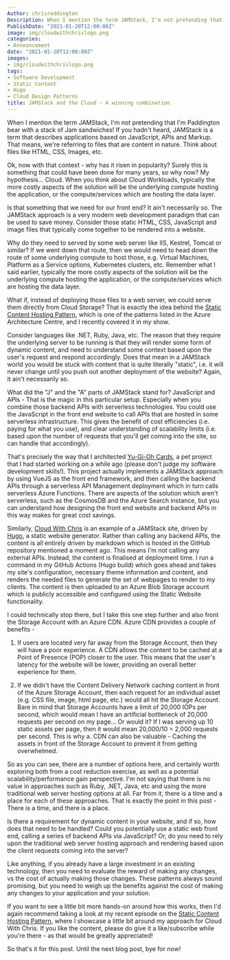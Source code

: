 ```yaml
---
Author: chrisreddington
Description: When I mention the term JAMStack, I'm not pretending that I'm Paddington bear with a stack of Jam sandwiches! If you hadn't heard, JAMStack is a term that describes applications based on JavaScript, APIs and Markup. That means, we're referring to files that are content in nature. Think about files like HTML, CSS, Images, etc.  Ok, now with that context - why has it risen in popularity? Surely this is something that could have been done for many years, so why now? My hypothesis... Cloud.
PublishDate: "2021-01-20T12:00:00Z"
image: img/cloudwithchrislogo.png
categories:
- Announcement
date: "2021-01-20T12:00:00Z"
images:
- img/cloudwithchrislogo.png
tags:
- Software Development
- Static Content
- Hugo
- Cloud Design Patterns
title: JAMStack and the Cloud - A winning combination
---
```

When I mention the term JAMStack, I'm not pretending that I'm Paddington bear with a stack of Jam sandwiches! If you hadn't heard, JAMStack is a term that describes applications based on JavaScript, APIs and Markup. That means, we're referring to files that are content in nature. Think about files like HTML, CSS, Images, etc.

Ok, now with that context - why has it risen in popularity? Surely this is something that could have been done for many years, so why now? My hypothesis... Cloud. When you think about Cloud Workloads, typically the more costly aspects of the solution will be the underlying compute hosting the application, or the compute/services which are hosting the data layer.

Is that something that we need for our front end? It ain't necessarily so. The JAMStack approach is a very modern web development paradigm that can be used to save money. Consider those static HTML, CSS, JavaScript and image files that typically come together to be rendered into a website.

Why do they need to served by some web server like IIS, Kestrel, Tomcat or similar? If we went down that route, then we would need to head down the route of some underlying compute to host those, e.g. Virtual Machines, Platform as a Service options, Kubernetes clusters, etc. Remember what I said earlier, typically the more costly aspects of the solution will be the underlying compute hosting the application, or the compute/services which are hosting the data layer.

What if, instead of deploying those files to a web server, we could serve them directly from Cloud Storage? That is exactly the idea behind the [Static Content Hosting Pattern](/episode/static-content-hosting-pattern), which is one of the patterns listed in the Azure Architecture Centre, and I recently covered it in my show.

Consider languages like .NET, Ruby, Java, etc. The reason that they require the underlying server to be running is that they will render some form of dynamic content, and need to understand some context based upon the user's request and respond accordingly. Does that mean in a JAMStack world you would be stuck with content that is quite literally "static", i.e. it will never change until you push out another deployment of the website? Again, it ain't necessarily so.

What did the "J" and the "A" parts of JAMStack stand for? JavaScript and APIs - That is the magic in this particular setup. Especially when you combine those backend APIs with serverless technologies. You could use the JavaScript in the front end website to call APIs that are hosted in some serverless infrastructure. This gives the benefit of cost efficiencies (i.e. paying for what you use), and clear understanding of scalability limits (i.e. based upon the number of requests that you'll get coming into the site, so can handle that accordingly).

That's precisely the way that I architected [Yu-Gi-Oh Cards](https://github.com/Yugioh-Cards/YugiohCards), a pet project that I had started working on a while ago (please don't judge my software development skills!). This project actually implements a JAMStack approach by using VueJS as the front end framework, and then calling the backend APIs through a serverless API Management deployment which in turn calls serverless Azure Functions. There are aspects of the solution which aren't serverless, such as the CosmosDB and the Azure Search instance, but you can understand how designing the front end website and backend APIs in this way makes for great cost savings.

Similarly, [Cloud With Chris](https://github.com/chrisreddington/cloudwithchris.com) is an example of a JAMStack site, driven by [Hugo](https://gohugo.io), a static website generator. Rather than calling any backend APIs, the content is all entirely driven by markdown which is hosted in the GitHub repository mentioned a moment ago. This means I'm not calling any external APIs. Instead, the content is finalised at deployment time. I run a command in my GitHub Actions (Hugo build) which goes ahead and takes my site's configuration, necessary theme information and content, and renders the needed files to generate the set of webpages to render to my clients. The content is then uploaded to an Azure Blob Storage account which is publicly accessible and configured using the Static Website functionality.

I could technically stop there, but I take this one step further and also front the Storage Account with an Azure CDN. Azure CDN provides a couple of benefits -

1. If users are located very far away from the Storage Account, then they will have a poor experience. A CDN allows the content to be cached at a Point of Presence (POP) closer to the user. This means that the user's latency for the website will be lower, providing an overall better experience for them.

2. If we didn't have the Content Delivery Network caching content in front of the Azure Storage Account, then each request for an individual asset (e.g. CSS file, image, html page, etc.) would all hit the Storage Account. Bare in mind that Storage Accounts have a limit of 20,000 IOPs per second, which would mean I have an artificial bottleneck of 20,000 requests per second on my page... Or would it? If I was serving up 10 static assets per page, then it would mean 20,000/10 = 2,000 requests per second. This is why a. CDN can also be valuable - Caching the assets in front of the Storage Account to prevent it from getting overwhelmed.

So as you can see, there are a number of options here, and certainly worth exploring both from a cost reduction exercise, as well as a potential scalability/performance gain perspective. I'm not saying that there is no value in approaches such as Ruby, .NET, Java, etc and using the more traditional web server hosting options at all. Far from it, there is a time and a place for each of these approaches. That is exactly the point in this post - There is a time, and there is a place.

Is there a requirement for dynamic content in your website, and if so, how does that need to be handled? Could you potentially use a static web front end, calling a series of backend APIs via JavaScript? Or, do you need to rely upon the traditional web server hosting approach and rendering based upon the client requests coming into the server?

Like anything, if you already have a large investment in an existing technology, then you need to evaluate the reward of making any changes, vs the cost of actually making those changes. These patterns always sound promising, but you need to weigh up the benefits against the cost of making any changes to your application and your solution.

If you want to see a little bit more hands-on around how this works, then I'd again recommend taking a look at my recent episode on the [Static Content Hosting Pattern](/episode/static-content-hosting-pattern), where I showcase a little bit around my approach for Cloud With Chris. If you like the content, please do give it a like/subscribe while you're there - as that would be greatly appreciated!

So that's it for this post. Until the next blog post, bye for now!
